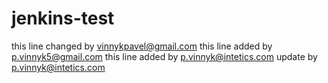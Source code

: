 # jenkins-test
this line changed by vinnykpavel@gmail.com
this line added by p.vinnyk5@gmail.com
this line added by p.vinnyk@intetics.com
update by p.vinnyk@intetics.com
